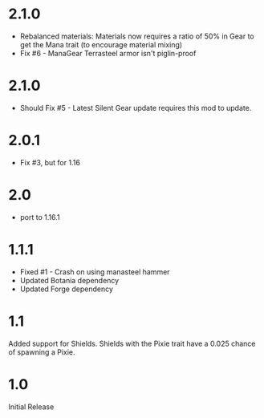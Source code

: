 2.1.0
============
* Rebalanced materials: Materials now requires a ratio of 50% in Gear to get the Mana trait (to encourage material mixing)
* Fix #6 - ManaGear Terrasteel armor isn't piglin-proof

2.1.0
============
* Should Fix #5 - Latest Silent Gear update requires this mod to update. 

2.0.1
============
* Fix #3, but for 1.16

2.0
============
* port to 1.16.1

1.1.1
============
* Fixed #1 - Crash on using manasteel hammer
* Updated Botania dependency
* Updated Forge dependency


1.1
=============
Added support for Shields. Shields with the Pixie trait have a 0.025 chance of spawning a Pixie.

1.0
=============
Initial Release